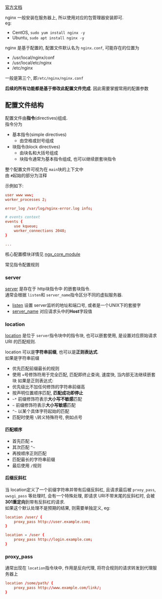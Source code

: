 [官方文档](http://nginx.org/en/docs/)

nginx 一般安装在服务器上, 所以使用对应的包管理器安装即可.  
eg:
- CentOS, `sudo yum install nginx -y`
- Ubuntu, `sudo apt install nginx -y`

nginx 是基于配置的, 配置文件默认名为 `nginx.conf`, 可能存在的位置为
- /usr/local/nginx/conf
- /usr/local/etc/nginx
- /etc/nginx

一般是第三个, 即`/etc/nginx/nginx.conf`

**后续的所有功能都是基于修改此配置文件完成**. 因此需要掌握常用的配置参数

## 配置文件结构
配置文件由**指令**(directives)组成.  
指令分为
- 基本指令(simple directives)
    - 由空格或封号组成
- 块指令(block directives)
    - 由块名和大括号组成
    - 块指令通常为基本指令组成, 也可以继续嵌套块指令

整个配置文件可视为在 `main`块的上下文中  
由 `#`起始的部分为注释

示例如下:
```nginx.conf
user www www;
worker_processes 2;

error_log /var/log/nginx-error.log info;

# events context
events {
    use kqueue;
    worker_connections 2048;
}

...
```
核心配置模块详情见 [ngx_core_module](https://nginx.org/en/docs/ngx_core_module.html)

常见指令配置规则
### server
[server](https://nginx.org/en/docs/http/ngx_http_core_module.html#server) 是存在于 http块指令中
的嵌套块指令.  
通常会根据 `listen`和 `server_name`指令区分不同的虚拟服务器.  
- [listen](https://nginx.org/en/docs/http/ngx_http_core_module.html#listen) 设置 server监听的地址和端口号, 或者是一个UNIX下的套接字
- [server_name](https://nginx.org/en/docs/http/ngx_http_core_module.html#server_name) 对应请求头中的**Host**字段值

### location
[location](https://nginx.org/en/docs/http/ngx_http_core_module.html#location) 是位于 `server`指令块中的指令块, 也可以嵌套使用, 是设置对应原始请求 URI 的匹配规则.  

location 可以是**字符串前缀**, 也可以是**正则表达式**.  
如果是字符串前缀
- 优先匹配前缀最长的规则
- 使用 `=`号修饰符用于完全匹配, 匹配即终止查询, 速度快, 当内部无法继续嵌套块
如果是正则表达式:
- 优先级比不加任何修饰的字符串前缀高
- 按声明位置顺序匹配, **匹配成功即停止**
- `~*` 前缀修饰符表示**大小写不敏感**匹配
- `~` 前缀修饰符表示**大小写敏感**匹配
- `^~` 以某个具体字符起始的匹配
- 匹配时使用 `\`转义特殊符号, 例如点号

#### 匹配顺序
- 首先匹配 `=`
- 其次匹配 `^~`
- 再按顺序正则匹配
- 匹配最长的字符串前缀
- 最后使用 `/`规则

#### 后缀反斜杠
当 location定义了一个前缀字符串并带有后缀反斜杠, 
且请求最后被 `prxoy_pass`, `uwsgi_pass` 等处理时, 会有一个特殊处理, 即请求 URI不带末尾的反斜杠时, 会被 **301重定向**到带有反斜杠的请求.  
如果这个默认处理不是预期的结果, 则需要单独定义, eg:
```nginx.conf
location /user/ {
    proxy_pass http://user.example.com;
}

location = /user {
    proxy_pass http://login.example.com;
}
```

### proxy_pass
通常出现在 `location`指令块中, 作用是反向代理, 将符合规则的请求转发到代理服务器上
```nginx.conf
location /some/path/ {
    proxy_pass http://www.example.com/link/;
}
```